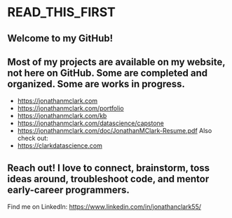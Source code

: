# READ_THIS_FIRST

## Welcome to my GitHub!

## Most of my projects are available on my website, not here on GitHub. Some are completed and organized. Some are works in progress.
- https://jonathanmclark.com
- https://jonathanmclark.com/portfolio
- https://jonathanmclark.com/kb
- https://jonathanmclark.com/datascience/capstone
- https://jonathanmclark.com/doc/JonathanMClark-Resume.pdf
  Also check out:
- https://clarkdatascience.com

## Reach out! I love to connect, brainstorm, toss ideas around, troubleshoot code, and mentor early-career programmers.
Find me on LinkedIn: https://www.linkedin.com/in/jonathanclark55/
